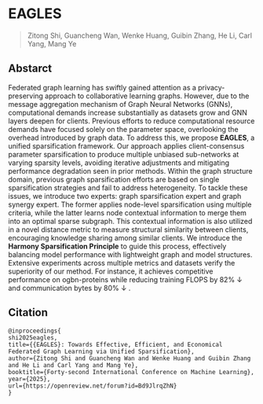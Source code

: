 # EAGLES
> Zitong Shi, Guancheng Wan, Wenke Huang, Guibin Zhang, He Li, Carl Yang, Mang Ye

## Abstarct

Federated graph learning has swiftly gained attention as a privacy-preserving approach to collaborative learning graphs. However, due to the message aggregation mechanism of Graph Neural Networks (GNNs), computational demands increase substantially as datasets grow and GNN layers deepen for clients. Previous efforts to reduce computational resource demands have focused solely on the parameter space, overlooking the overhead introduced by graph data. To address this, we propose $\textbf{EAGLES}$, a unified sparsification framework.  Our approach applies client-consensus parameter sparsification to produce multiple unbiased sub-networks at varying sparsity levels, avoiding iterative adjustments and mitigating performance degradation seen in prior methods. Within the graph structure domain, previous graph sparsification efforts are based on single sparsification strategies and fail to address heterogeneity. To tackle these issues, we introduce two experts: graph sparsification expert and graph synergy expert. The former applies node-level sparsification using multiple criteria, while the latter learns node contextual information to merge them into an optimal sparse subgraph. This contextual information is also utilized in a novel distance metric to measure structural similarity between clients, encouraging knowledge sharing among similar clients. We introduce the $\textbf{Harmony Sparsification Principle}$ to guide this process, effectively balancing model performance with lightweight graph and model structures. Extensive experiments across multiple metrics and datasets verify the superiority of our method. For instance, it achieves competitive performance on ogbn-proteins while reducing training FLOPS by 82\% $\downarrow$ and communication bytes by 80\% $\downarrow$ .

## Citation
```
@inproceedings{
shi2025eagles,
title={{EAGLES}: Towards Effective, Efficient, and Economical Federated Graph Learning via Unified Sparsification},
author={Zitong Shi and Guancheng Wan and Wenke Huang and Guibin Zhang and He Li and Carl Yang and Mang Ye},
booktitle={Forty-second International Conference on Machine Learning},
year={2025},
url={https://openreview.net/forum?id=Bd9JlrqZhN}
}
```
